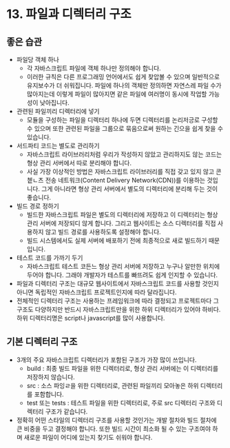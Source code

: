 # 13. 파일과 디렉터리 구조

## 좋은 습관

- 파일당 객체 하나
  - 각 자바스크립트 파일에 객체 하나만 정의해야 합니다.
  - 이러한 규칙은 다른 프로그래밍 언어에서도 쉽게 찾압볼 수 있으며 일반적으로 유지보수가 더 쉬워집니다. 파일에 하나의 객체만 정의하면 자연스레 파일 수가 많아지는데 이렇게 파일이 많아지면 같은 파일에 여러명이 동시에 작업할 가능성이 낮아집니다.
- 관련된 파일끼리 디렉터리에 넣기
  - 모듈을 구성하는 파일을 디렉터리 하나에 두면 디렉터리를 논리저긍로 구성할 수 있으며 또한 관련된 파일을 그룹으로 묶음으로써 원하는 긴으을 쉽게 찾을 수 있습니다.
- 서드파티 코드는 별도로 관리하기
  - 자바스크립트 라이브러리처럼 우리가 작성하지 않았고 관리하지도 않는 코드는 형상 관리 서버에서 따로 분리해야 합니다.
  - 사실 가장 이상적인 방법은 자바스크립트 라이브러리를 직접 갖고 있지 않고 콘쳍ㄴ츠 전송 네트워크(Content Delivery Network(CDN))를 이용하는 것입니다. 그게 아니라면 형상 관리 서버에서 별도의 디렉터리에 분리해 두는 것이 좋습니다.
- 빌드 경로 정하기
  - 빌드한 자바스크립트 파일은 별도의 디렉터리에 저장하고 이 디렉터리는 형상 관리 서버에 저장되디 않게 합니다. 그리고 웹사이트는 소스 디렉터리를 직접 사용하지 않고 빌드 경로를 사용하도록 설정해야 합니다.
  - 빌드 시스템에서도 실제 서버에 배포하기 전에 최종적으로 새로 빌드하기 때문입니다.
- 테스트 코드를 가까기 두기
  - 자바스크립트 테스트 코든느 형상 관리 서버에 저장하고 누구나 알만한 위치에 두어야 합니다. 그래야 개발자가 테스트를 빠뜨려도 쉽게 인지할 수 있습니다.
- 파일과 디렉터리 구조는 대규모 웹사이트에서 자바스크립트 코드를 사용할 것인지 아니면 독립적인 자바스크립트 프로젝트인지에 따라 달라집니다.
- 전체적인 디렉터리 구조는 사용하는 프레임워크에 따라 결정되고 프로젝트마다 그 구조도 다양하지만 반드시 자바스크립트만을 위한 하위 디렉터리가 있어야 하비다. 하위 디렉터리명은 script나 javascript를 많이 사용합니다.

## 기본 디렉터리 구조

- 3개의 주요 자바스크립트 디렉터리가 포함된 구조가 가장 많이 쓰입니다.
  - build : 최종 빌드 파일을 위한 디렉터리로, 형상 관리 서버에는 이 디렉터리를 저장하지 않습니다.
  - src : 소스 파잉ㄹ을 위한 디렉터리로, 관련된 파일끼리 모아놓은 하위 디렉터리를 포함합니다.
  - test 또는 tests : 테스트 파일을 위한 디렉터리로, 주로 src 디렉터리 구조와 디렉터리 구조가 같습니다.
- 정확히 어떤 스타일의 디렉터리 구조를 사용할 것인가는 개발 절차와 빌드 절차에 큰 비중을 두고 결정해야 합니다. 또한 빌드 시간이 최소화 될 수 있는 구조여야 하며 새로운 파일이 어디에 있는지 찾기도 쉬워야 합니다.
